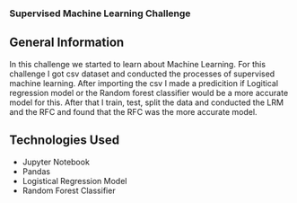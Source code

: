 ### Supervised Machine Learning Challenge

## General Information
In this challenge we started to learn about Machine Learning. For this challenge I got csv dataset and conducted the processes of supervised machine learning. After importing the csv I made a predicition if Logitical regression model or the Random forest classifier would be a more accurate model for this. After that I train, test, split the data and conducted the LRM and the RFC and found that the RFC was the more accurate model.

## Technologies Used
* Jupyter Notebook
* Pandas
* Logistical Regression Model
* Random Forest Classifier
